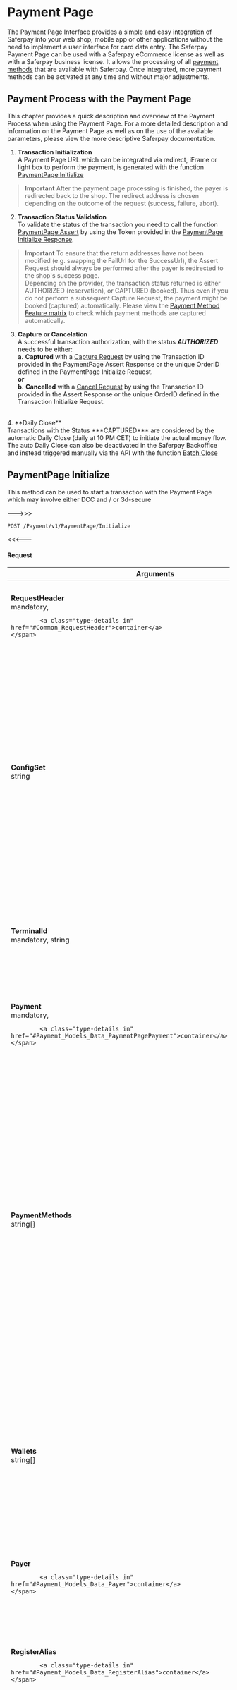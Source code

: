 # <a name="ChapterPaymentPage"></a>Payment Page

The Payment Page Interface provides a simple and easy integration of Saferpay into your web shop, mobile app or other applications without the need to implement a user interface for card data entry. The Saferpay Payment Page can be used with a Saferpay eCommerce license as well as with a Saferpay business license. It allows the processing of all <a target="_blank" href="https://saferpay.github.io/sndbx/index.html#paymentmethods">payment methods</a> that are available with Saferpay. Once integrated, more payment methods can be activated at any time and without major adjustments.


## <a name="ChapterPaymentPageProcess"></a> Payment Process with the Payment Page

This chapter provides a quick description and overview of the Payment Process when using the Payment Page.  For a more detailed description and information on the Payment Page as well as on the use of the available parameters, please view the more descriptive Saferpay documentation. <br />

1. **Transaction Initialization** <br /> A Payment Page URL which can be integrated via redirect, iFrame or light box to perform the payment, is generated with the function <a target="_self" href="http://saferpay.github.io/jsonapi/#Payment_v1_PaymentPage_Initialize">PaymentPage Initialize</a>

><i class="glyphicon glyphicon-hand-right"></i> **Important** After the payment page processing is finished, the payer is redirected back to the shop. The redirect address is chosen depending on the outcome of the request (success, failure, abort).

2. **Transaction Status Validation** <br /> To validate the status of the transaction you need to call the function <a target="_self" href="http://saferpay.github.io/jsonapi/#Payment_v1_PaymentPage_Assert">PaymentPage Assert</a> by using the Token 
provided in the <a target="_self" href="http://saferpay.github.io/jsonapi/#Payment_v1_PaymentPage_Initialize">PaymentPage Initialize Response</a>.

><i class="glyphicon glyphicon-hand-right"></i> **Important** To ensure that the return addresses have not been modified (e.g. swapping the FailUrl for the SuccessUrl), the Assert Request should always be performed after the payer is redirected to the shop's success page. <br /> Depending on the provider, the transaction status returned is either AUTHORIZED (reservation), or CAPTURED (booked). Thus even if you do not perform a subsequent Capture Request, the payment might be booked (captured) automatically. Please view the  <a target="_blank" href="https://saferpay.github.io/sndbx/index.html#pm-functions">Payment Method Feature matrix</a> to check which payment methods are captured automatically.

3. **Capture or Cancelation** <br /> A successful transaction authorization, with the status ***AUTHORIZED*** needs to be  either: <br /> **a.** **Captured** with a <a target="_self" href="http://saferpay.github.io/jsonapi/#Payment_v1_Transaction_Capture">Capture Request</a> by using the Transaction ID provided  in the PaymentPage Assert Response or the unique OrderID defined in the PaymentPage Initialize Request.<br /> **or** <br /> **b.** **Cancelled** with a <a target="_self" href="http://saferpay.github.io/jsonapi/#Payment_v1_Transaction_Cancel">Cancel Request</a> by using the Transaction ID provided in the Assert Response or the unique OrderID defined in the Transaction Initialize Request.
<br /> 
4. **Daily Close** <br /> Transactions with the Status ***CAPTURED*** are considered by the automatic Daily Close (daily at 10 PM CET) to initiate the actual money flow. The auto Daily Close can also be deactivated in the Saferpay Backoffice and instead  triggered manually via the API with the function <a target="_self" href="http://saferpay.github.io/jsonapi/index.html#ChapterBatch ">Batch Close</a>







## <a name="Payment_v1_PaymentPage_Initialize"></a>PaymentPage Initialize


This method can be used to start a transaction with the Payment Page which may involve either DCC and / or 3d-secure

--->>>

```
POST /Payment/v1/PaymentPage/Initialize
```

<<<---

#### Request




<table class="table">
	<thead>
		<tr>
			<th colspan="2">Arguments</th>
		</tr>
	</thead>
				<tr>
					<td class="col-sm-4 text-right">
	<strong>RequestHeader</strong><br />
	<span class="text-muted small">
			<span>
				<span class="text-mandatory">mandatory</span>,
			</span>
		
			<a class="type-details in" href="#Common_RequestHeader">container</a>
	</span>
</td>
<td class="col-sm-8">
	
	<div style="padding-bottom: 10px">General information about the request.</div>
	<i class="small text-muted">
			</i>
</td>
				</tr>
				<tr>
					<td class="col-sm-4 text-right">
	<strong>ConfigSet</strong><br />
	<span class="text-muted small">
		string
	</span>
</td>
<td class="col-sm-8">
	
	<div style="padding-bottom: 10px">This parameter let you define your payment page config (PPConfig) by name. If this parameters is not set, your default PPConfig will be applied if available.<br> When the PPConfig can't be found (e.g. wrong name), the Saferpay basic style will be applied to the payment page.</div>
	<i class="small text-muted">
Id[1..20]<br />
					<span>Example: name of your payment page config (case-insensitive)</span>
	</i>
</td>
				</tr>
				<tr>
					<td class="col-sm-4 text-right">
	<strong>TerminalId</strong><br />
	<span class="text-muted small">
			<span>
				<span class="text-mandatory">mandatory</span>,
			</span>
		string
	</span>
</td>
<td class="col-sm-8">
	
	<div style="padding-bottom: 10px">Saferpay terminal id</div>
	<i class="small text-muted">
Numeric[8..8]<br />
					<span>Example: 12345678</span>
	</i>
</td>
				</tr>
				<tr>
					<td class="col-sm-4 text-right">
	<strong>Payment</strong><br />
	<span class="text-muted small">
			<span>
				<span class="text-mandatory">mandatory</span>,
			</span>
		
			<a class="type-details in" href="#Payment_Models_Data_PaymentPagePayment">container</a>
	</span>
</td>
<td class="col-sm-8">
	
	<div style="padding-bottom: 10px">Information about the payment (amount, currency, ...)</div>
	<i class="small text-muted">
			</i>
</td>
				</tr>
				<tr>
					<td class="col-sm-4 text-right">
	<strong>PaymentMethods</strong><br />
	<span class="text-muted small">
		string[]
	</span>
</td>
<td class="col-sm-8">
	
	<div style="padding-bottom: 10px">Used to restrict the means of payment which are available to the payer for this transaction. If only one payment method id is set, the payment selection step will be skipped.</div>
	<i class="small text-muted">
Possible values: AMEX, BANCONTACT, BONUS, DINERS, DIRECTDEBIT, EPRZELEWY, EPS, GIROPAY, IDEAL, INVOICE, JCB, MAESTRO, MASTERCARD, MYONE, PAYPAL, PAYDIREKT, POSTCARD, POSTFINANCE, SOFORT, VISA, VPAY.<br />
					<span>Example: [&quot;VISA&quot;, &quot;MASTERCARD&quot;]</span>
	</i>
</td>
				</tr>
				<tr>
					<td class="col-sm-4 text-right">
	<strong>Wallets</strong><br />
	<span class="text-muted small">
		string[]
	</span>
</td>
<td class="col-sm-8">
	
	<div style="padding-bottom: 10px">Used to control if wallets should be enabled on the payment selection page and to go directly to the given wallet (if exactly one wallet is filled and PaymentMethods is not set).</div>
	<i class="small text-muted">
Possible values: MASTERPASS.<br />
					<span>Example: [&quot;MASTERPASS&quot;]</span>
	</i>
</td>
				</tr>
				<tr>
					<td class="col-sm-4 text-right">
	<strong>Payer</strong><br />
	<span class="text-muted small">
		
			<a class="type-details in" href="#Payment_Models_Data_Payer">container</a>
	</span>
</td>
<td class="col-sm-8">
	
	<div style="padding-bottom: 10px">Information about the payer</div>
	<i class="small text-muted">
			</i>
</td>
				</tr>
				<tr>
					<td class="col-sm-4 text-right">
	<strong>RegisterAlias</strong><br />
	<span class="text-muted small">
		
			<a class="type-details in" href="#Payment_Models_Data_RegisterAlias">container</a>
	</span>
</td>
<td class="col-sm-8">
	
	<div style="padding-bottom: 10px">If the given means of payment should be stored in Saferpay Secure Card Data storage (if applicable)</div>
	<i class="small text-muted">
			</i>
</td>
				</tr>
				<tr>
					<td class="col-sm-4 text-right">
	<strong>ReturnUrls</strong><br />
	<span class="text-muted small">
			<span>
				<span class="text-mandatory">mandatory</span>,
			</span>
		
			<a class="type-details in" href="#Payment_Models_Data_ReturnUrls">container</a>
	</span>
</td>
<td class="col-sm-8">
	
	<div style="padding-bottom: 10px">Urls which are to be used to redirect the payer back to the shop if the transaction requires some kind of browser redirection (3d-secure, dcc)<br><br>These Urls are used by Saferpay to redirect the shopper back to the merchant shop. You may add query string parameters to identify your session, but please be aware that the shopper could modify these parameters inside the browser!<br> The whole url including query string parameters should be as short as possible to prevent issues with specific browsers and must not exceed 2000 characters.<br> Note: you should not add sensitive data to the query string, as its contents is plainly visible inside the browser and will be logged by our web servers.</div>
	<i class="small text-muted">
			</i>
</td>
				</tr>
				<tr>
					<td class="col-sm-4 text-right">
	<strong>Notification</strong><br />
	<span class="text-muted small">
		
			<a class="type-details in" href="#Payment_Models_Data_Notification">container</a>
	</span>
</td>
<td class="col-sm-8">
	
	<div style="padding-bottom: 10px">Notification options</div>
	<i class="small text-muted">
			</i>
</td>
				</tr>
				<tr>
					<td class="col-sm-4 text-right">
	<strong>Styling</strong><br />
	<span class="text-muted small">
		
			<a class="type-details in" href="#Payment_Models_Data_Styling">container</a>
	</span>
</td>
<td class="col-sm-8">
	
	<div style="padding-bottom: 10px">Styling options</div>
	<i class="small text-muted">
			</i>
</td>
				</tr>
				<tr>
					<td class="col-sm-4 text-right">
	<strong>BillingAddressForm</strong><br />
	<span class="text-muted small">
		
			<a class="type-details in" href="#Payment_Models_Data_AddressForm">container</a>
	</span>
</td>
<td class="col-sm-8">
	
	<div style="padding-bottom: 10px">Used to have the payer enter his billing address in the payment process.</div>
	<i class="small text-muted">
			</i>
</td>
				</tr>
				<tr>
					<td class="col-sm-4 text-right">
	<strong>DeliveryAddressForm</strong><br />
	<span class="text-muted small">
		
			<a class="type-details in" href="#Payment_Models_Data_AddressForm">container</a>
	</span>
</td>
<td class="col-sm-8">
	
	<div style="padding-bottom: 10px">Used to have the payer enter his delivery address in the payment process.</div>
	<i class="small text-muted">
			</i>
</td>
				</tr>
				<tr>
					<td class="col-sm-4 text-right">
	<strong>CardForm</strong><br />
	<span class="text-muted small">
		
			<a class="type-details in" href="#Payment_Models_Data_CardForm">container</a>
	</span>
</td>
<td class="col-sm-8">
	
	<div style="padding-bottom: 10px">Options for card data entry form (if applicable)</div>
	<i class="small text-muted">
			</i>
</td>
				</tr>

</table>


--->>>

<p>Example:</p>
<pre class="prettyprint">
{
  "RequestHeader": {
    "SpecVersion": "1.6",
    "CustomerId": "[your customer id]",
    "RequestId": "[unique request identifier]",
    "RetryIndicator": 0
  },
  "TerminalId": "[your terminal id]",
  "Payment": {
    "Amount": {
      "Value": "100",
      "CurrencyCode": "CHF"
    },
    "OrderId": "Id of the order",
    "Description": "Description of payment"
  },
  "ReturnUrls": {
    "Success": "[your shop payment success url]",
    "Fail": "[your shop payment fail url]"
  }
}
</pre>

<<<---

#### Response




<table class="table">
	<thead>
		<tr>
			<th colspan="2">Arguments</th>
		</tr>
	</thead>
				<tr>
					<td class="col-sm-4 text-right">
	<strong>ResponseHeader</strong><br />
	<span class="text-muted small">
			<span>
				<span class="text-mandatory">mandatory</span>,
			</span>
		
			<a class="type-details in" href="#Common_ResponseHeader">container</a>
	</span>
</td>
<td class="col-sm-8">
	
	<div style="padding-bottom: 10px">Contains general informations about the response.</div>
	<i class="small text-muted">
			</i>
</td>
				</tr>
				<tr>
					<td class="col-sm-4 text-right">
	<strong>Token</strong><br />
	<span class="text-muted small">
			<span>
				<span class="text-mandatory">mandatory</span>,
			</span>
		string
	</span>
</td>
<td class="col-sm-8">
	
	<div style="padding-bottom: 10px">Token for later referencing</div>
	<i class="small text-muted">
					<span>Example: 234uhfh78234hlasdfh8234e1234</span>
	</i>
</td>
				</tr>
				<tr>
					<td class="col-sm-4 text-right">
	<strong>Expiration</strong><br />
	<span class="text-muted small">
			<span>
				<span class="text-mandatory">mandatory</span>,
			</span>
		date
	</span>
</td>
<td class="col-sm-8">
	
	<div style="padding-bottom: 10px">Expiration date / time of the generated token in ISO 8601 format in UTC. After this time, the token won’t be accepted for any further action.</div>
	<i class="small text-muted">
					<span>Example: 2011-07-14T19:43:37+01:00</span>
	</i>
</td>
				</tr>
				<tr>
					<td class="col-sm-4 text-right">
	<strong>RedirectUrl</strong><br />
	<span class="text-muted small">
			<span>
				<span class="text-mandatory">mandatory</span>,
			</span>
		string
	</span>
</td>
<td class="col-sm-8">
	
	<div style="padding-bottom: 10px">Redirecturl for the payment page transaction. Simply add this to a "Pay Now"-button or do an automatic redirect.</div>
	<i class="small text-muted">
					<span>Example: https://www.saferpay.com/vt2/api/PaymentPage/1234/12341234/z2p7a0plpgsd41m97wjvm5jza</span>
	</i>
</td>
				</tr>

</table>


--->>>

<p>Example:</p>
<pre class="prettyprint">
{
  "ResponseHeader": {
    "SpecVersion": "1.6",
    "RequestId": "Id of the request"
  },
  "Token": "234uhfh78234hlasdfh8234e1234",
  "Expiration": "2015-01-30T12:45:22.258+01:00",
  "RedirectUrl": "https://www.saferpay.com/vt2/api/..."
}
</pre>

<<<---





## <a name="Payment_v1_PaymentPage_Assert"></a>PaymentPage Assert

Call this function to safely check the status of the transaction from your server. Depending on the payment provider, the resulting transaction may either be an authorization or may already be captured (meaning the financial flow was already triggered). This will be visible in the status of the transaction container returned in the response.

If the transaction failed (the payer was redirected to the Fail url or he manipulated the return url), an error response with an http status code 400 or higher containing an error message will be returned providing some information on the transaction failure.

--->>>

```
POST /Payment/v1/PaymentPage/Assert
```

<<<---

#### Request




<table class="table">
	<thead>
		<tr>
			<th colspan="2">Arguments</th>
		</tr>
	</thead>
				<tr>
					<td class="col-sm-4 text-right">
	<strong>RequestHeader</strong><br />
	<span class="text-muted small">
			<span>
				<span class="text-mandatory">mandatory</span>,
			</span>
		
			<a class="type-details in" href="#Common_RequestHeader">container</a>
	</span>
</td>
<td class="col-sm-8">
	
	<div style="padding-bottom: 10px">General information about the request.</div>
	<i class="small text-muted">
			</i>
</td>
				</tr>
				<tr>
					<td class="col-sm-4 text-right">
	<strong>Token</strong><br />
	<span class="text-muted small">
			<span>
				<span class="text-mandatory">mandatory</span>,
			</span>
		string
	</span>
</td>
<td class="col-sm-8">
	
	<div style="padding-bottom: 10px">Token returned by initial call.</div>
	<i class="small text-muted">
Id[1..50]<br />
					<span>Example: 234uhfh78234hlasdfh8234e</span>
	</i>
</td>
				</tr>

</table>


--->>>

<p>Example:</p>
<pre class="prettyprint">
{
  "RequestHeader": {
    "SpecVersion": "1.6",
    "CustomerId": "[your customer id]",
    "RequestId": "[unique request identifier]",
    "RetryIndicator": 0
  },
  "Token": "234uhfh78234hlasdfh8234e"
}
</pre>

<<<---

#### Response




<table class="table">
	<thead>
		<tr>
			<th colspan="2">Arguments</th>
		</tr>
	</thead>
				<tr>
					<td class="col-sm-4 text-right">
	<strong>ResponseHeader</strong><br />
	<span class="text-muted small">
			<span>
				<span class="text-mandatory">mandatory</span>,
			</span>
		
			<a class="type-details in" href="#Common_ResponseHeader">container</a>
	</span>
</td>
<td class="col-sm-8">
	
	<div style="padding-bottom: 10px">Contains general informations about the response.</div>
	<i class="small text-muted">
			</i>
</td>
				</tr>
				<tr>
					<td class="col-sm-4 text-right">
	<strong>Transaction</strong><br />
	<span class="text-muted small">
			<span>
				<span class="text-mandatory">mandatory</span>,
			</span>
		
			<a class="type-details in" href="#Payment_Models_Data_PaymentTransaction">container</a>
	</span>
</td>
<td class="col-sm-8">
	
	<div style="padding-bottom: 10px">Information about the transaction</div>
	<i class="small text-muted">
			</i>
</td>
				</tr>
				<tr>
					<td class="col-sm-4 text-right">
	<strong>PaymentMeans</strong><br />
	<span class="text-muted small">
			<span>
				<span class="text-mandatory">mandatory</span>,
			</span>
		
			<a class="type-details in" href="#Payment_Models_Data_PaymentMeansInfo">container</a>
	</span>
</td>
<td class="col-sm-8">
	
	<div style="padding-bottom: 10px">Information about the means of payment</div>
	<i class="small text-muted">
			</i>
</td>
				</tr>
				<tr>
					<td class="col-sm-4 text-right">
	<strong>Payer</strong><br />
	<span class="text-muted small">
		
			<a class="type-details in" href="#Payment_Models_Data_PayerInfo">container</a>
	</span>
</td>
<td class="col-sm-8">
	
	<div style="padding-bottom: 10px">Information about the payer / card holder</div>
	<i class="small text-muted">
			</i>
</td>
				</tr>
				<tr>
					<td class="col-sm-4 text-right">
	<strong>RegistrationResult</strong><br />
	<span class="text-muted small">
		
			<a class="type-details in" href="#Payment_Models_Data_RegistrationResult">container</a>
	</span>
</td>
<td class="col-sm-8">
	
	<div style="padding-bottom: 10px">Information about the SCD registration outcome</div>
	<i class="small text-muted">
			</i>
</td>
				</tr>
				<tr>
					<td class="col-sm-4 text-right">
	<strong>ThreeDs</strong><br />
	<span class="text-muted small">
		
			<a class="type-details in" href="#Payment_Models_Data_ThreeDsInfo">container</a>
	</span>
</td>
<td class="col-sm-8">
	
	<div style="padding-bottom: 10px">3d-secure information if applicable</div>
	<i class="small text-muted">
			</i>
</td>
				</tr>
				<tr>
					<td class="col-sm-4 text-right">
	<strong>Dcc</strong><br />
	<span class="text-muted small">
		
			<a class="type-details in" href="#Payment_Models_Data_DccInfo">container</a>
	</span>
</td>
<td class="col-sm-8">
	
	<div style="padding-bottom: 10px">Dcc information, if applicable</div>
	<i class="small text-muted">
			</i>
</td>
				</tr>

</table>


--->>>

<p>Example:</p>
<pre class="prettyprint">
{
  "ResponseHeader": {
    "SpecVersion": "1.6",
    "RequestId": "[your request id]"
  },
  "Transaction": {
    "Type": "PAYMENT",
    "Status": "AUTHORIZED",
    "Id": "723n4MAjMdhjSAhAKEUdA8jtl9jb",
    "Date": "2015-01-30T12:45:22.258+01:00",
    "Amount": {
      "Value": "100",
      "CurrencyCode": "CHF"
    },
    "AcquirerName": "VISA Saferpay Test",
    "AcquirerReference": "000000"
  },
  "PaymentMeans": {
    "Brand": {
      "PaymentMethod": "VISA",
      "Name": "VISA"
    },
    "DisplayText": "9123 45xx xxxx 1234",
    "Card": {
      "MaskedNumber": "912345xxxxxx1234",
      "ExpYear": 2015,
      "ExpMonth": 9,
      "HolderName": "Max Mustermann",
      "CountryCode": "CH"
    }
  }
}
</pre>

<<<---






